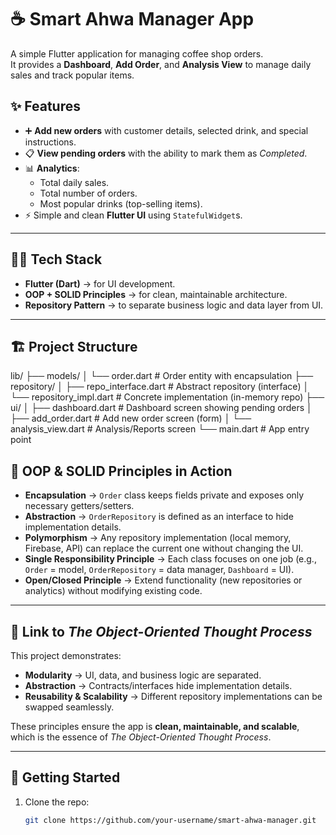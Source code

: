# ☕ Smart Ahwa Manager App

A simple Flutter application for managing coffee shop orders.  
It provides a **Dashboard**, **Add Order**, and **Analysis View** to manage daily sales and track popular items.



## ✨ Features
- ➕ **Add new orders** with customer details, selected drink, and special instructions.  
- 📋 **View pending orders** with the ability to mark them as *Completed*.  
- 📊 **Analytics**:
  - Total daily sales.  
  - Total number of orders.  
  - Most popular drinks (top-selling items).  
- ⚡ Simple and clean **Flutter UI** using `StatefulWidget`s.  

---

## 🧑‍💻 Tech Stack
- **Flutter (Dart)** → for UI development.  
- **OOP + SOLID Principles** → for clean, maintainable architecture.  
- **Repository Pattern** → to separate business logic and data layer from UI.  

---

## 🏗️ Project Structure

lib/
 ├── models/
 │    └── order.dart              # Order entity with encapsulation
 ├── repository/
 │    ├── repo_interface.dart # Abstract repository (interface)
 │    └── repository_impl.dart   # Concrete implementation (in-memory repo)
 ├── ui/
 │    ├── dashboard.dart          # Dashboard screen showing pending orders
 │    ├── add_order.dart          # Add new order screen (form)
 │    └── analysis_view.dart      # Analysis/Reports screen
 └── main.dart                    # App entry point




## 🧩 OOP & SOLID Principles in Action
- **Encapsulation** → `Order` class keeps fields private and exposes only necessary getters/setters.  
- **Abstraction** → `OrderRepository` is defined as an interface to hide implementation details.  
- **Polymorphism** → Any repository implementation (local memory, Firebase, API) can replace the current one without changing the UI.  
- **Single Responsibility Principle** → Each class focuses on one job (e.g., `Order` = model, `OrderRepository` = data manager, `Dashboard` = UI).  
- **Open/Closed Principle** → Extend functionality (new repositories or analytics) without modifying existing code.  

---

## 📖 Link to *The Object-Oriented Thought Process*
This project demonstrates:
- **Modularity** → UI, data, and business logic are separated.  
- **Abstraction** → Contracts/interfaces hide implementation details.  
- **Reusability & Scalability** → Different repository implementations can be swapped seamlessly.  

These principles ensure the app is **clean, maintainable, and scalable**, which is the essence of *The Object-Oriented Thought Process*.  

---

## 🚀 Getting Started
1. Clone the repo:  
   ```bash
   git clone https://github.com/your-username/smart-ahwa-manager.git
